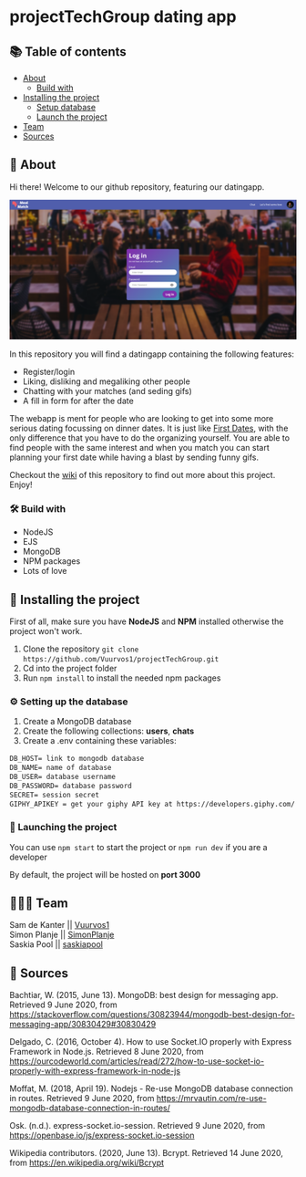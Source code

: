 # projectTechGroup dating app

<!-- slogan  -->

## 📚 Table of contents

- [About](#-about)
  - [Build with](#-build-with)
- [Installing the project](#-installing-the-project)
  - [Setup database](#-setting-up-the-database)
  - [Launch the project](#-launching-the-project)
- [Team](#-team)
- [Sources](#-sources)

## 🤔 About

Hi there! Welcome to our github repository, featuring our datingapp.

![login screen](views/img/login_screen.PNG)

In this repository you will find a datingapp containing the following features:

* Register/login
* Liking, disliking and megaliking other people
* Chatting with your matches (and seding gifs)
* A fill in form for after the date

The webapp is ment for people who are looking to get into some more serious dating focussing on dinner dates. It is just like [First Dates](https://www.npo3.nl/first-dates/BNN_101378960), with the only difference that you have to do the organizing yourself. You are able to find people with the same interest and when you match you can start planning your first date while having a blast by sending funny gifs. 

Checkout the [wiki](https://github.com/Vuurvos1/projectTechGroup/wiki) of this repository to find out more about this project. Enjoy!

### 🛠 Build with

- NodeJS
- EJS
- MongoDB
- NPM packages
- Lots of love

## 🔧 Installing the project

First of all, make sure you have **NodeJS** and **NPM** installed otherwise the project won't work.

1. Clone the repository
   `git clone https://github.com/Vuurvos1/projectTechGroup.git`
2. Cd into the project folder
3. Run `npm install` to install the needed npm packages

### ⚙ Setting up the database

1. Create a MongoDB database
2. Create the following collections: **users**, **chats**
3. Create a .env containing these variables:

```
DB_HOST= link to mongodb database
DB_NAME= name of database
DB_USER= database username
DB_PASSWORD= database password
SECRET= session secret
GIPHY_APIKEY = get your giphy API key at https://developers.giphy.com/
```

### 🚀 Launching the project

You can use `npm start` to start the project or `npm run dev` if you are a developer

By default, the project will be hosted on **port 3000**

## 👨‍👩‍👦 Team

Sam de Kanter || [Vuurvos1](https://github.com/Vuurvos1) \
Simon Planje || [SimonPlanje](https://github.com/SimonPlanje) \
Saskia Pool || [saskiapool](https://github.com/saskiapool)

## 📝 Sources

Bachtiar, W. (2015, June 13). MongoDB: best design for messaging app. Retrieved 9 June 2020, from https://stackoverflow.com/questions/30823944/mongodb-best-design-for-messaging-app/30830429#30830429

Delgado, C. (2016, October 4). How to use Socket.IO properly with Express Framework in Node.js. Retrieved 8 June 2020, from https://ourcodeworld.com/articles/read/272/how-to-use-socket-io-properly-with-express-framework-in-node-js

Moffat, M. (2018, April 19). Nodejs - Re-use MongoDB database connection in routes. Retrieved 9 June 2020, from https://mrvautin.com/re-use-mongodb-database-connection-in-routes/

Osk. (n.d.). express-socket.io-session. Retrieved 9 June 2020, from https://openbase.io/js/express-socket.io-session

Wikipedia contributors. (2020, June 13). Bcrypt. Retrieved 14 June 2020, from https://en.wikipedia.org/wiki/Bcrypt
